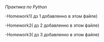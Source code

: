 *Практика по Python*

-Homework1( дз 1 добавленно в этом файле)


-Homework2( дз 2 добавленно в этом файле)


-Homework3( дз 3 добавленно в этом файле)

